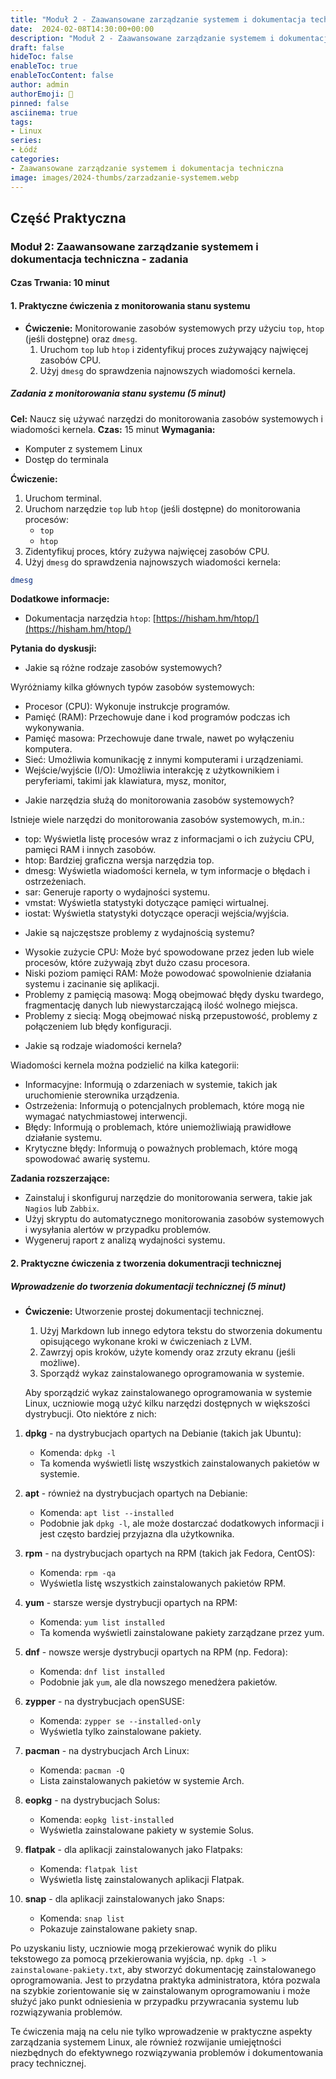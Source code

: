 ```yaml
---
title: "Moduł 2 - Zaawansowane zarządzanie systemem i dokumentacja techniczna  - zadania"
date:  2024-02-08T14:30:00+00:00
description: "Moduł 2 - Zaawansowane zarządzanie systemem i dokumentacja techniczna  - zadania"
draft: false
hideToc: false
enableToc: true
enableTocContent: false
author: admin
authorEmoji: 🐧
pinned: false
asciinema: true
tags:
- Linux
series:
- Łódź
categories:
- Zaawansowane zarządzanie systemem i dokumentacja techniczna 
image: images/2024-thumbs/zarzadzanie-systemem.webp
---
```

## Część Praktyczna
### Moduł 2: Zaawansowane zarządzanie systemem i dokumentacja techniczna - zadania
#### Czas Trwania: 10 minut

#### 1. **Praktyczne ćwiczenia z monitorowania stanu systemu**

- **Ćwiczenie:** Monitorowanie zasobów systemowych przy użyciu `top`, `htop` (jeśli dostępne) oraz `dmesg`.
  1. Uruchom `top` lub `htop` i zidentyfikuj proces zużywający najwięcej zasobów CPU.
  2. Użyj `dmesg` do sprawdzenia najnowszych wiadomości kernela.

##### Zadania z monitorowania stanu systemu (5 minut)

**Cel:** Naucz się używać narzędzi do monitorowania zasobów systemowych i wiadomości kernela.
**Czas:** 15 minut
**Wymagania:**
* Komputer z systemem Linux
* Dostęp do terminala

**Ćwiczenie:**
1. Uruchom terminal.
2. Uruchom narzędzie `top` lub `htop` (jeśli dostępne) do monitorowania procesów:
    * `top`
    * `htop`
3. Zidentyfikuj proces, który zużywa najwięcej zasobów CPU.
4. Użyj `dmesg` do sprawdzenia najnowszych wiadomości kernela:

```bash
dmesg
```

**Dodatkowe informacje:**
* Dokumentacja narzędzia `htop`: [https://hisham.hm/htop/](https://hisham.hm/htop/)

**Pytania do dyskusji:**
* Jakie są różne rodzaje zasobów systemowych?

Wyróżniamy kilka głównych typów zasobów systemowych:

- Procesor (CPU): Wykonuje instrukcje programów.
- Pamięć (RAM): Przechowuje dane i kod programów podczas ich wykonywania.
- Pamięć masowa: Przechowuje dane trwale, nawet po wyłączeniu komputera.
- Sieć: Umożliwia komunikację z innymi komputerami i urządzeniami.
- Wejście/wyjście (I/O): Umożliwia interakcję z użytkownikiem i peryferiami, takimi jak klawiatura, mysz, monitor,

* Jakie narzędzia służą do monitorowania zasobów systemowych?

Istnieje wiele narzędzi do monitorowania zasobów systemowych, m.in.:

- top: Wyświetla listę procesów wraz z informacjami o ich zużyciu CPU, pamięci RAM i innych zasobów.
- htop: Bardziej graficzna wersja narzędzia top.
- dmesg: Wyświetla wiadomości kernela, w tym informacje o błędach i ostrzeżeniach.
- sar: Generuje raporty o wydajności systemu.
- vmstat: Wyświetla statystyki dotyczące pamięci wirtualnej.
- iostat: Wyświetla statystyki dotyczące operacji wejścia/wyjścia.

* Jakie są najczęstsze problemy z wydajnością systemu?

- Wysokie zużycie CPU: Może być spowodowane przez jeden lub wiele procesów, które zużywają zbyt dużo czasu procesora.
- Niski poziom pamięci RAM: Może powodować spowolnienie działania systemu i zacinanie się aplikacji.
- Problemy z pamięcią masową: Mogą obejmować błędy dysku twardego, fragmentację danych lub niewystarczającą ilość wolnego miejsca.
- Problemy z siecią: Mogą obejmować niską przepustowość, problemy z połączeniem lub błędy konfiguracji.

* Jakie są rodzaje wiadomości kernela?

Wiadomości kernela można podzielić na kilka kategorii:

- Informacyjne: Informują o zdarzeniach w systemie, takich jak uruchomienie sterownika urządzenia.
- Ostrzeżenia: Informują o potencjalnych problemach, które mogą nie wymagać natychmiastowej interwencji.
- Błędy: Informują o problemach, które uniemożliwiają prawidłowe działanie systemu.
- Krytyczne błędy: Informują o poważnych problemach, które mogą spowodować awarię systemu.

**Zadania rozszerzające:**

* Zainstaluj i skonfiguruj narzędzie do monitorowania serwera, takie jak `Nagios` lub `Zabbix`.
* Użyj skryptu do automatycznego monitorowania zasobów systemowych i wysyłania alertów w przypadku problemów.
* Wygeneruj raport z analizą wydajności systemu.

#### 2. **Praktyczne ćwiczenia z tworzenia dokumentracji technicznej**

##### Wprowadzenie do tworzenia dokumentacji technicznej (5 minut)

- **Ćwiczenie:** Utworzenie prostej dokumentacji technicznej.
  1. Użyj Markdown lub innego edytora tekstu do stworzenia dokumentu opisującego wykonane kroki w ćwiczeniach z LVM.
  2. Zawrzyj opis kroków, użyte komendy oraz zrzuty ekranu (jeśli możliwe).
  3. Sporządź wykaz zainstalowanego oprogramowania w systemie.

  Aby sporządzić wykaz zainstalowanego oprogramowania w systemie Linux, uczniowie mogą użyć kilku narzędzi dostępnych w większości dystrybucji. Oto niektóre z nich:

1. **dpkg** - na dystrybucjach opartych na Debianie (takich jak Ubuntu):
   - Komenda: `dpkg -l`
   - Ta komenda wyświetli listę wszystkich zainstalowanych pakietów w systemie.

2. **apt** - również na dystrybucjach opartych na Debianie:
   - Komenda: `apt list --installed`
   - Podobnie jak `dpkg -l`, ale może dostarczać dodatkowych informacji i jest często bardziej przyjazna dla użytkownika.

3. **rpm** - na dystrybucjach opartych na RPM (takich jak Fedora, CentOS):
   - Komenda: `rpm -qa`
   - Wyświetla listę wszystkich zainstalowanych pakietów RPM.

4. **yum** - starsze wersje dystrybucji opartych na RPM:
   - Komenda: `yum list installed`
   - Ta komenda wyświetli zainstalowane pakiety zarządzane przez yum.

5. **dnf** - nowsze wersje dystrybucji opartych na RPM (np. Fedora):
   - Komenda: `dnf list installed`
   - Podobnie jak `yum`, ale dla nowszego menedżera pakietów.

6. **zypper** - na dystrybucjach openSUSE:
   - Komenda: `zypper se --installed-only`
   - Wyświetla tylko zainstalowane pakiety.

7. **pacman** - na dystrybucjach Arch Linux:
   - Komenda: `pacman -Q`
   - Lista zainstalowanych pakietów w systemie Arch.

8. **eopkg** - na dystrybucjach Solus:
   - Komenda: `eopkg list-installed`
   - Wyświetla zainstalowane pakiety w systemie Solus.

9. **flatpak** - dla aplikacji zainstalowanych jako Flatpaks:
   - Komenda: `flatpak list`
   - Wyświetla listę zainstalowanych aplikacji Flatpak.

10. **snap** - dla aplikacji zainstalowanych jako Snaps:
    - Komenda: `snap list`
    - Pokazuje zainstalowane pakiety snap.

Po uzyskaniu listy, uczniowie mogą przekierować wynik do pliku tekstowego za pomocą przekierowania wyjścia, np. `dpkg -l > zainstalowane-pakiety.txt`, aby stworzyć dokumentację zainstalowanego oprogramowania. Jest to przydatna praktyka administratora, która pozwala na szybkie zorientowanie się w zainstalowanym oprogramowaniu i może służyć jako punkt odniesienia w przypadku przywracania systemu lub rozwiązywania problemów.

Te ćwiczenia mają na celu nie tylko wprowadzenie w praktyczne aspekty zarządzania systemem Linux, ale również rozwijanie umiejętności niezbędnych do efektywnego rozwiązywania problemów i dokumentowania pracy technicznej.